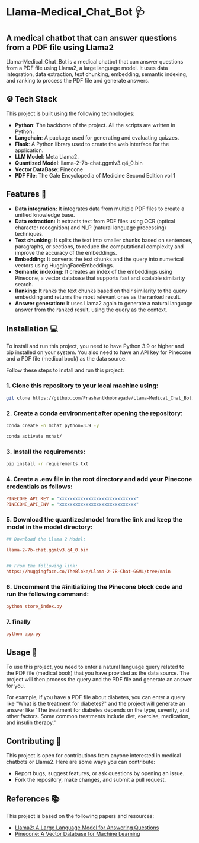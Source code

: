 # Llama-Medical_Chat_Bot 🩺

## A medical chatbot that can answer questions from a PDF file using Llama2

Llama-Medical_Chat_Bot is a medical chatbot that can answer questions from a PDF file using Llama2, a large language model. It uses data integration, data extraction, text chunking, embedding, semantic indexing, and ranking to process the PDF file and generate answers.

## ⚙️ Tech Stack

This project is built using the following technologies:

- **Python**: The backbone of the project. All the scripts are written in Python.
- **Langchain**: A package used for generating and evaluating quizzes.
- **Flask**: A Python library used to create the web interface for the application.
- **LLM Model**: Meta Llama2.
- **Quantized Model**: llama-2-7b-chat.ggmlv3.q4_0.bin
- **Vector DataBase**: Pinecone
- **PDF File**: The Gale Encyclopedia of Medicine Second Edition vol 1

## Features 🚀

- **Data integration:** It integrates data from multiple PDF files to create a unified knowledge base.
- **Data extraction:** It extracts text from PDF files using OCR (optical character recognition) and NLP (natural language processing) techniques.
- **Text chunking:** It splits the text into smaller chunks based on sentences, paragraphs, or sections, to reduce the computational complexity and improve the accuracy of the embeddings.
- **Embedding:** It converts the text chunks and the query into numerical vectors using HuggingFaceEmbeddings.
- **Semantic indexing:** It creates an index of the embeddings using Pinecone, a vector database that supports fast and scalable similarity search.
- **Ranking:** It ranks the text chunks based on their similarity to the query embedding and returns the most relevant ones as the ranked result.
- **Answer generation:** It uses Llama2 again to generate a natural language answer from the ranked result, using the query as the context.

## Installation 💻

To install and run this project, you need to have Python 3.9 or higher and pip installed on your system. You also need to have an API key for Pinecone and a PDF file (medical book) as the data source.

Follow these steps to install and run this project:

### 1. Clone this repository to your local machine using:

```bash
git clone https://github.com/Prashantkhobragade/Llama-Medical_Chat_Bot.git
```

### 2. Create a conda environment after opening the repository:

```bash
conda create -n mchat python=3.9 -y
```

```bash
conda activate mchat/
```

### 3. Install the requirements:

```bash
pip install -r requirements.txt
```

### 4. Create a .env file in the root directory and add your Pinecone credentials as follows:

```ini
PINECONE_API_KEY = "xxxxxxxxxxxxxxxxxxxxxxxxxxxxx"
PINECONE_API_ENV = "xxxxxxxxxxxxxxxxxxxxxxxxxxxxx"
```

### 5. Download the quantized model from the link and keep the model in the model directory:

```ini
## Download the Llama 2 Model:

llama-2-7b-chat.ggmlv3.q4_0.bin


## From the following link:
https://huggingface.co/TheBloke/Llama-2-7B-Chat-GGML/tree/main
```

### 6. Uncomment the #initializing the Pinecone block code and run the following command:

```ini
python store_index.py
```

### 7. finally

```ini
python app.py
```

## Usage 📝

To use this project, you need to enter a natural language query related to the PDF file (medical book) that you have provided as the data source. The project will then process the query and the PDF file and generate an answer for you.

For example, if you have a PDF file about diabetes, you can enter a query like "What is the treatment for diabetes?" and the project will generate an answer like "The treatment for diabetes depends on the type, severity, and other factors. Some common treatments include diet, exercise, medication, and insulin therapy."

## Contributing 🙌

This project is open for contributions from anyone interested in medical chatbots or Llama2. Here are some ways you can contribute:

- Report bugs, suggest features, or ask questions by opening an issue.
- Fork the repository, make changes, and submit a pull request.

## References 📚

This project is based on the following papers and resources:

- [Llama2: A Large Language Model for Answering Questions](https://ai.meta.com/llama/)
- [Pinecone: A Vector Database for Machine Learning](https://www.pinecone.io/learn/vector-database/)
